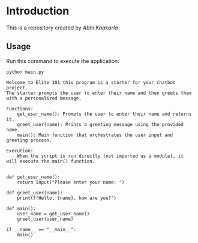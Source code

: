 # Introduction


This is a repository created by *Abhi Kaakarla*


## Usage


Run this command to execute the application:


`python main.py`

    Welcome to Elite 101 this program is a starter for your chatbot project.
    The starter prompts the user to enter their name and then greets them with a personalized message.

    Functions:
        get_user_name(): Prompts the user to enter their name and returns it.
        greet_user(name): Prints a greeting message using the provided name.
        main(): Main function that orchestrates the user input and greeting process.

    Execution:
        When the script is run directly (not imported as a module), it will execute the main() function.


    def get_user_name():
        return input("Please enter your name: ")

    def greet_user(name):
        print(f"Hello, {name}, how are you?")

    def main():
        user_name = get_user_name()
        greet_user(user_name)

    if __name__ == "__main__":
        main()
 
```
